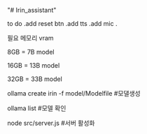 "# Irin_assistant" 

to do
.add reset btn
.add tts
.add mic
.


필요 메모리 vram

8GB = 7B model

16GB = 13B model

32GB = 33B model

ollama create irin -f model/Modelfile  #모댈생성

ollama list #모델 확인

node src/server.js #서버 활성화
